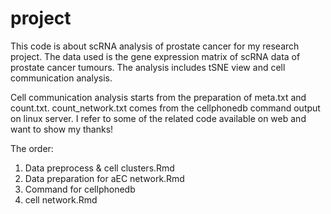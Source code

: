 # project
This code is about scRNA analysis of prostate cancer for my research project.
The data used is the gene expression matrix of scRNA data of prostate cancer tumours.
The analysis includes tSNE view and cell communication analysis.

Cell communication analysis starts from the preparation of meta.txt and count.txt.
count_network.txt comes from the cellphonedb command output on linux server.
I refer to some of the related code available on web and want to show my thanks!

The order:
1. Data preprocess & cell clusters.Rmd
2. Data preparation for aEC network.Rmd
3. Command for cellphonedb
4. cell network.Rmd
